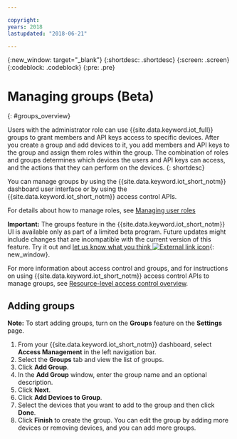 ```yaml
---

copyright:
years: 2018
lastupdated: "2018-06-21"

---
```


{:new_window: target="\_blank"}
{:shortdesc: .shortdesc}
{:screen: .screen}
{:codeblock: .codeblock}
{:pre: .pre}


# Managing groups (Beta)
{: #groups_overview}

Users with the administrator role can use {{site.data.keyword.iot_full}} groups to grant members and API keys access to specific devices. After you create a group and add devices to it, you add members and API keys to the group and assign them roles within the group. The combination of roles and groups determines which devices the users and API keys can access, and the actions that they can perform on the devices.
{: shortdesc}

You can manage groups by using the {{site.data.keyword.iot_short_notm}} dashboard user interface or by using the {{site.data.keyword.iot_short_notm}} access control APIs.

For details about how to manage roles, see [Managing user roles](managing_user_roles.html#managing-user-roles)

**Important:** The groups feature in the {{site.data.keyword.iot_short_notm}} UI is available only as part of a limited beta program. Future updates might include changes that are incompatible with the current version of this feature. Try it out and [let us know what you think ![External link icon](../../icons/launch-glyph.svg)](https://developer.ibm.com/answers/smart-spaces/17/internet-of-things.html){: new_window}.

For more information about access control and groups, and for instructions on using {{site.data.keyword.iot_short_notm}} access control APIs to manage groups, see [Resource-level access control overview](reference/rlac_overview.html#RLAC_overview).

## Adding groups

**Note:** To start adding groups, turn on the **Groups** feature on the **Settings** page. 

1. From your {{site.data.keyword.iot_short_notm}} dashboard, select **Access Management** in the left navigation bar.
2. Select the **Groups** tab and view the list of groups.
3. Click **Add Group**.
4. In the **Add Group** window, enter the group name and an optional description.
5. Click **Next**.
6. Click **Add Devices to Group**.
7. Select the devices that you want to add to the group and then click **Done**.
8. Click **Finish** to create the group.
You can edit the group by adding more devices or removing devices, and you can add more groups.

